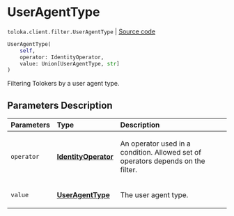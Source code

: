 # UserAgentType
`toloka.client.filter.UserAgentType` | [Source code](https://github.com/Toloka/toloka-kit/blob/v1.1.0.post1/src/client/filter.py#L633)

```python
UserAgentType(
    self,
    operator: IdentityOperator,
    value: Union[UserAgentType, str]
)
```

Filtering Tolokers by a user agent type.

## Parameters Description

| Parameters | Type | Description |
| :----------| :----| :-----------|
`operator`|**[IdentityOperator](toloka.client.primitives.operators.IdentityOperator.md)**|<p>An operator used in a condition. Allowed set of operators depends on the filter.</p>
`value`|**[UserAgentType](toloka.client.filter.UserAgentType.UserAgentType.md)**|<p>The user agent type.</p>
